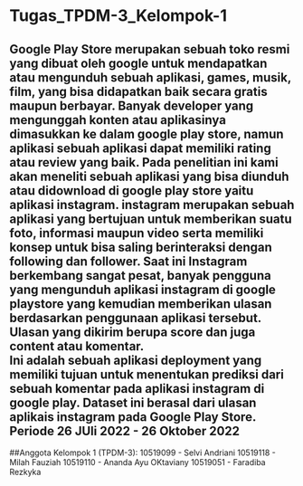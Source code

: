 # Tugas_TPDM-3_Kelompok-1
Google Play Store merupakan sebuah toko resmi yang dibuat oleh google untuk mendapatkan atau mengunduh sebuah aplikasi, games, musik, film, yang bisa didapatkan baik secara gratis maupun berbayar. Banyak developer yang mengunggah konten atau aplikasinya dimasukkan ke dalam google play store, namun aplikasi  sebuah aplikasi dapat memiliki rating atau review yang baik.
Pada penelitian ini kami akan meneliti sebuah aplikasi yang bisa diunduh atau didownload di google play store yaitu aplikasi instagram. instagram merupakan sebuah aplikasi yang bertujuan untuk memberikan suatu foto, informasi maupun video serta memiliki konsep untuk bisa saling berinteraksi dengan following dan follower. Saat ini Instagram berkembang sangat pesat, banyak pengguna yang mengunduh aplikasi instagram di google playstore yang kemudian memberikan ulasan berdasarkan penggunaan aplikasi tersebut. Ulasan yang dikirim berupa score dan juga content atau komentar.  
Ini adalah sebuah aplikasi deployment yang memiliki tujuan untuk menentukan prediksi dari sebuah komentar pada aplikasi instagram di google play.
Dataset ini berasal dari ulasan aplikais instagram pada Google Play Store. Periode 26 JUli 2022 - 26 Oktober 2022
------------------------------------------------------------------------------------------------------------------------------------------------
##Anggota Kelompok 1 (TPDM-3):
10519099 - Selvi Andriani
10519118 - Milah Fauziah
10519110 - Ananda Ayu OKtaviany
10519051 - Faradiba Rezkyka
